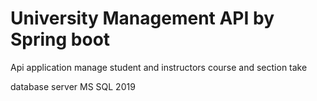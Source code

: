 # University Management API by Spring boot

Api application manage student and instructors  course and section take

database server MS SQL 2019

